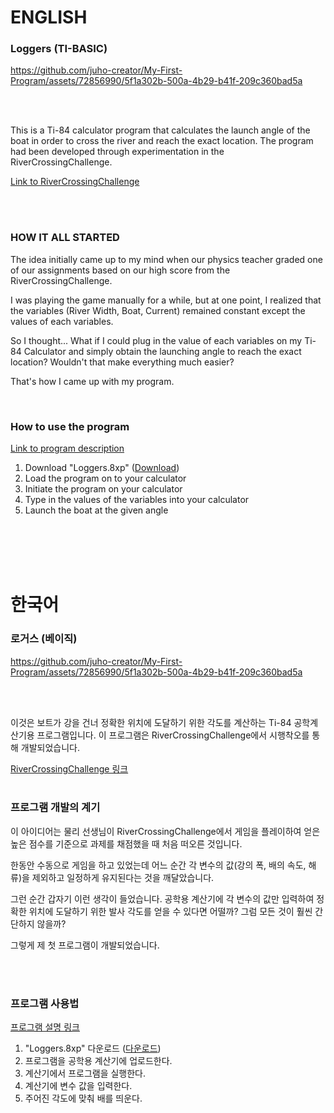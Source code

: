 # ENGLISH


### Loggers (TI-BASIC)<br />
https://github.com/juho-creator/My-First-Program/assets/72856990/5f1a302b-500a-4b29-b41f-209c360bad5a




<br />
<br />

This is a Ti-84 calculator program that calculates the launch angle of the boat in order to cross the river and reach the exact location.
The program had been developed through experimentation in the RiverCrossingChallenge.

[Link to RiverCrossingChallenge](http://thephysicsaviary.com/Physics/Programs/Games/RiverCrossingChallenge/)


<br />
<br />

### HOW IT ALL STARTED 
The idea initially came up to my mind when our physics teacher graded one of our assignments based on our high score from the RiverCrossingChallenge.

I was playing the game manually for a while, but at one point, I realized that the variables (River Width, Boat, Current) remained constant except the values of each variables.

So I thought...
What if I could plug in the value of each variables on my Ti-84 Calculator and simply obtain the launching angle to reach the exact location?
Wouldn't that make everything much easier?

That's how I came up with my program.

<br />

### How to use the program
[Link to program description](https://www.youtube.com/watch?v=T5AqJLfeY-s) 
1. Download "Loggers.8xp" ([Download](Loggers.8xp))
2. Load the program on to your calculator
3. Initiate the program on your calculator
4. Type in the values of the variables into your calculator
5. Launch the boat at the given angle



<br />
<br />
<br />
<br />

# 한국어
### 로거스 (베이직)<br />

https://github.com/juho-creator/My-First-Program/assets/72856990/5f1a302b-500a-4b29-b41f-209c360bad5a

<br />
<br />

이것은 보트가 강을 건너 정확한 위치에 도달하기 위한 각도를 계산하는 Ti-84 공학계산기용 프로그램입니다. 
이 프로그램은 RiverCrossingChallenge에서 시행착오를 통해 개발되었습니다.

[RiverCrossingChallenge 링크](http://thephysicsaviary.com/Physics/Programs/Games/RiverCrossingChallenge/)
<br />
<br />

### 프로그램 개발의 계기
이 아이디어는 물리 선생님이 RiverCrossingChallenge에서 게임을 플레이하여 얻은 높은 점수를 기준으로 과제를 채점했을 때 처음 떠오른 것입니다.

한동안 수동으로 게임을 하고 있었는데 어느 순간 각 변수의 값(강의 폭, 배의 속도, 해류)을 제외하고 일정하게 유지된다는 것을 깨달았습니다.

그런 순간 갑자기 이런 생각이 들었습니다.
공학용 계산기에 각 변수의 값만 입력하여 정확한 위치에 도달하기 위한 발사 각도를 얻을 수 있다면 어떨까?
그럼 모든 것이 훨씬 간단하지 않을까?

그렇게 제 첫 프로그램이 개발되었습니다.

<br />
<br />

### 프로그램 사용법
[프로그램 설명 링크](https://www.youtube.com/watch?v=T5AqJLfeY-s)
 1. "Loggers.8xp" 다운로드    ([다운로드](Loggers.8xp))
2. 프로그램을 공학용 계산기에 업로드한다.
3.  계산기에서 프로그램을 실행한다.
4. 계산기에 변수 값을 입력한다.
5. 주어진 각도에 맞춰 배를 띄운다.

